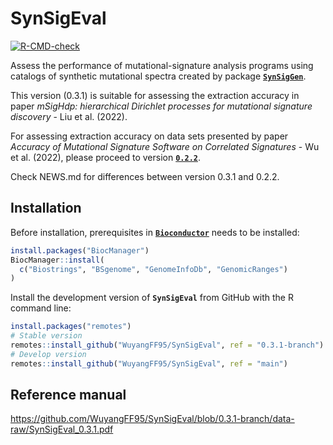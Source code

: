 
<!-- README.md is generated from README.Rmd. Please edit that file -->

# SynSigEval

<!-- badges: start -->

[![R-CMD-check](https://github.com/WuyangFF95/SynSigEval/workflows/R-CMD-check/badge.svg?branch=0.3.1-branch)](https://github.com/WuyangFF95/SynSigEval/actions?query=workflow%3AR-CMD-check+branch%3A0.3.1-branch)
<!-- badges: end -->

Assess the performance of mutational-signature analysis programs using
catalogs of synthetic mutational spectra created by package
[**`SynSigGen`**](https://github.com/steverozen/SynSigGen).

This version (0.3.1) is suitable for assessing the extraction accuracy
in paper *mSigHdp: hierarchical Dirichlet processes for mutational
signature discovery* - Liu et al. (2022).

For assessing extraction accuracy on data sets presented by paper
*Accuracy of Mutational Signature Software on Correlated Signatures* -
Wu et al. (2022), please proceed to version
[**`0.2.2`**](https://github.com/WuyangFF95/SynSigEval/tree/0.2.2).

Check NEWS.md for differences between version 0.3.1 and 0.2.2.

## Installation

Before installation, prerequisites in
[**`Bioconductor`**](https://www.bioconductor.org/) needs to be
installed:

``` r
install.packages("BiocManager")
BiocManager::install(
  c("Biostrings", "BSgenome", "GenomeInfoDb", "GenomicRanges")
)
```

Install the development version of **`SynSigEval`** from GitHub with the
R command line:

``` r
install.packages("remotes")
# Stable version
remotes::install_github("WuyangFF95/SynSigEval", ref = "0.3.1-branch")
# Develop version
remotes::install_github("WuyangFF95/SynSigEval", ref = "main")
```

## Reference manual

<https://github.com/WuyangFF95/SynSigEval/blob/0.3.1-branch/data-raw/SynSigEval_0.3.1.pdf>
